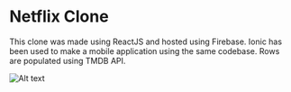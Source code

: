 # Netflix Clone

This clone was made using ReactJS and hosted using Firebase.
Ionic has been used to make a mobile application using the same codebase.
Rows are populated using TMDB API.

![Alt text](images/screenshot.png?raw=true "Title")
